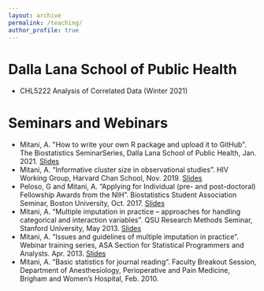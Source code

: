 ```yaml
---
layout: archive
permalink: /teaching/
author_profile: true
---
```


Dalla Lana School of Public Health
==================================
- CHL5222 Analysis of Correlated Data (Winter 2021) 


Seminars and Webinars
=====================
- Mitani, A. "How to write your own R package and upload it to GitHub". The Biostatistics SeminarSeries, Dalla Lana School of Public Health, Jan. 2021. [Slides](https://rpubs.com/ayamitani/rpackage)
- Mitani, A. “Informative cluster size in observational studies”. HIV Working Group, Harvard Chan School, Nov. 2019. [Slides](http://ayamitani.github.io/files/HSPH_HIVWG_Nov2019.pdf)
- Peloso, G and Mitani, A. “Applying for Individual (pre- and post-doctoral) Fellowship
Awards from the NIH”. Biostatistics Student Association Seminar, Boston University, Oct. 2017. [Slides](http://ayamitani.github.io/files/F31slides.pdf)
- Mitani, A. “Multiple imputation in practice – approaches for handling categorical and
interaction variables”. QSU Research Methods Seminar, Stanford University, May 2013. [Slides](http://ayamitani.github.io/files/mitani_qsuseminar_v2.pdf)
- Mitani, A. “Issues and guidelines of multiple imputation in practice”. Webinar training
series, ASA Section for Statistical Programmers and Analysts. Apr. 2013. [Slides](http://ayamitani.github.io/files/Webinar04172013_Mitani.pdf)
- Mitani, A. “Basic statistics for journal reading”. Faculty Breakout Session, Department
of Anesthesiology, Perioperative and Pain Medicine, Brigham and Women’s Hospital, Feb. 2010. 
